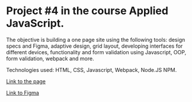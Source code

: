 # Project #4 in the course Applied JavaScript.
The objective is building a one page site using the following tools: design specs and Figma, adaptive design, grid layout, developing interfaces for different devices, functionality and form validation using Javascript, OOP, form validation, webpack and more.

Technologies used: HTML, CSS, Javascript, Webpack, Node.JS NPM.

[Link to the page](https://iliazaidin.github.io/web_project_4/)

[Link to Figma](https://www.figma.com/proto/1zCYcflj6BJx5VqOvXU9nb/Sprint-3%3A-From-Homeland-to-Homeland-%7C-desktop-%2B-mobile?node-id=2%3A3)
